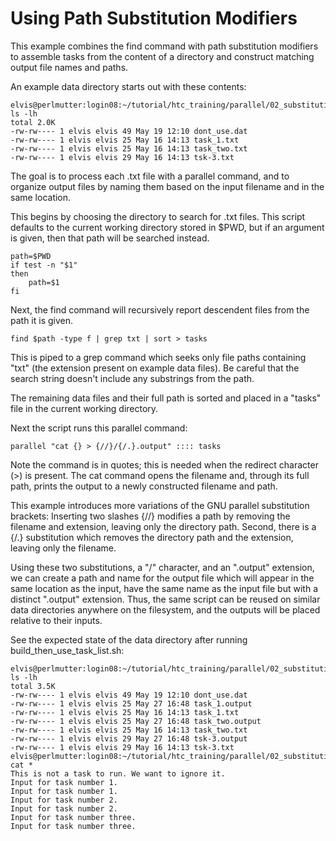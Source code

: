 # Using Path Substitution Modifiers

This example combines the find command with path substitution modifiers to
assemble tasks from the content of a directory and construct matching output
file names and paths. 

An example data directory starts out with these contents:

    elvis@perlmutter:login08:~/tutorial/htc_training/parallel/02_substitution_modifiers/data> ls -lh
    total 2.0K
    -rw-rw---- 1 elvis elvis 49 May 19 12:10 dont_use.dat
    -rw-rw---- 1 elvis elvis 25 May 16 14:13 task_1.txt
    -rw-rw---- 1 elvis elvis 25 May 16 14:13 task_two.txt
    -rw-rw---- 1 elvis elvis 29 May 16 14:13 tsk-3.txt

The goal is to process each .txt file with a parallel command, and to organize
output files by naming them based on the input filename and in the same
location.

This begins by choosing the directory to search for .txt files. This script
defaults to the current working directory stored in $PWD, but if an argument is
given, then that path will be searched instead.

    path=$PWD
    if test -n "$1"
    then
        path=$1
    fi
 
Next, the find command will recursively report descendent files from the path
it is given.

    find $path -type f | grep txt | sort > tasks

This is piped to a grep command which seeks only file paths containing "txt"
(the extension present on example data files). Be careful that the search
string doesn't include any substrings from the path.

The remaining data files and their full path is sorted and placed in a "tasks"
file in the current working directory.
 
Next the script runs this parallel command:

    parallel "cat {} > {//}/{/.}.output" :::: tasks

Note the command is in quotes; this is needed when the redirect character (>)
is present. The cat command opens the filename and, through its full path,
prints the output to a newly constructed filename and path.

This example introduces more variations of the GNU parallel substitution
brackets: Inserting two slashes {//} modifies a path by removing the filename
and extension, leaving only the directory path. Second, there is a {/.}
substitution which removes the directory path and the extension, leaving only
the filename. 

Using these two substitutions, a "/" character, and an ".output" extension, we
can create a path and name for the output file which will appear in the same
location as the input, have the same name as the input file but with a distinct
".output" extension. Thus, the same script can be reused on similar data
directories anywhere on the filesystem, and the outputs will be placed relative
to their inputs.

See the expected state of the data directory after running
build_then_use_task_list.sh: 

    elvis@perlmutter:login08:~/tutorial/htc_training/parallel/02_substitution_modifiers/data> ls -lh
    total 3.5K
    -rw-rw---- 1 elvis elvis 49 May 19 12:10 dont_use.dat
    -rw-rw---- 1 elvis elvis 25 May 27 16:48 task_1.output
    -rw-rw---- 1 elvis elvis 25 May 16 14:13 task_1.txt
    -rw-rw---- 1 elvis elvis 25 May 27 16:48 task_two.output
    -rw-rw---- 1 elvis elvis 25 May 16 14:13 task_two.txt
    -rw-rw---- 1 elvis elvis 29 May 27 16:48 tsk-3.output
    -rw-rw---- 1 elvis elvis 29 May 16 14:13 tsk-3.txt
    elvis@perlmutter:login08:~/tutorial/htc_training/parallel/02_substitution_modifiers/data> cat *
    This is not a task to run. We want to ignore it.
    Input for task number 1.
    Input for task number 1.
    Input for task number 2.
    Input for task number 2.
    Input for task number three.
    Input for task number three.
